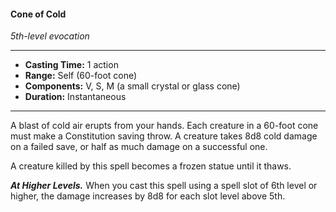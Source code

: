 #### Cone of Cold
*5th-level evocation*
___
- **Casting Time:** 1 action
- **Range:** Self (60-foot cone)
- **Components:** V, S, M (a small crystal or glass cone)
- **Duration:** Instantaneous
---
A blast of cold air erupts from your hands. Each creature in a 60-foot cone must make a Constitution saving throw. A creature takes 8d8 cold damage on a failed save, or half as much damage on a successful one.

A creature killed by this spell becomes a frozen statue until it thaws.

***At Higher Levels.*** When you cast this spell using a spell slot of 6th level or higher, the damage increases by 8d8 for each slot level above 5th.